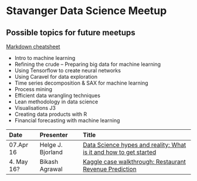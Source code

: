 # Stavanger Data Science Meetup
## Possible topics for future meetups
[Markdown cheatsheet](https://github.com/adam-p/markdown-here/wiki/Markdown-Cheatsheet)

* Intro to machine learning
* Refining the crude – Preparing big data for machine learning
* Using Tensorflow to create neural networks
* Using Caravel for data exploration
* Time series decomposition & SAX for machine learning
* Process mining
* Efficient data wrangling techniques
* Lean methodology in data science
* Visualisations J3
* Creating data products with R
* Financial forecasting with machine learning


| Date          | Presenter           | Title                                                              |
| :------------- |:-------------------| :----------------------------------------------------------------- |
| 07.Apr 16     | Helge J. Bjorland   | [Data Science hypes and reality: What is it and how to get started](https://speakerdeck.com/helgejo/data-science-hypes-and-reality)|
| 4. May 16?         |Bikash Agrawal  |[Kaggle case walkthrough: Restaurant Revenue Prediction](https://www.kaggle.com/c/restaurant-revenue-prediction)| 
